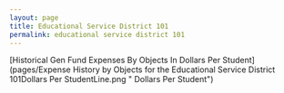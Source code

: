 ```yaml
---
layout: page
title: Educational Service District 101
permalink: educational service district 101
---
```



[Historical Gen Fund Expenses By Objects In Dollars Per Student](pages/Expense History by Objects for the Educational Service District 101Dollars Per StudentLine.png " Dollars Per Student")

